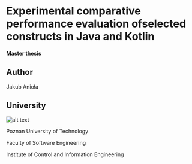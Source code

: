 # Experimental comparative performance evaluation ofselected constructs in Java and Kotlin

#### Master thesis

## Author

Jakub Anioła

## University

![alt text](https://i.imgur.com/KRgsGoK.png)

Poznan University of Technology

Faculty of Software Engineering

Institute of Control and Information Engineering

